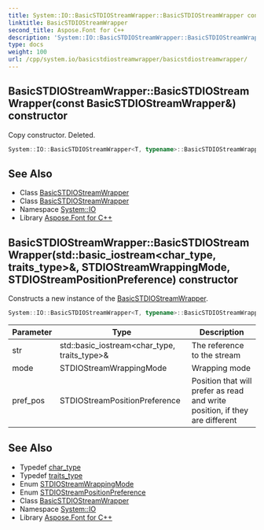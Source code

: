 ```yaml
---
title: System::IO::BasicSTDIOStreamWrapper::BasicSTDIOStreamWrapper constructor
linktitle: BasicSTDIOStreamWrapper
second_title: Aspose.Font for C++
description: 'System::IO::BasicSTDIOStreamWrapper::BasicSTDIOStreamWrapper constructor. Copy constructor. Deleted in C++.'
type: docs
weight: 100
url: /cpp/system.io/basicstdiostreamwrapper/basicstdiostreamwrapper/
---
```

## BasicSTDIOStreamWrapper::BasicSTDIOStreamWrapper(const BasicSTDIOStreamWrapper\&) constructor


Copy constructor. Deleted.

```cpp
System::IO::BasicSTDIOStreamWrapper<T, typename>::BasicSTDIOStreamWrapper(const BasicSTDIOStreamWrapper &)=delete
```

## See Also

* Class [BasicSTDIOStreamWrapper](../)
* Class [BasicSTDIOStreamWrapper](../)
* Namespace [System::IO](../../)
* Library [Aspose.Font for C++](../../../)
## BasicSTDIOStreamWrapper::BasicSTDIOStreamWrapper(std::basic_iostream\<char_type, traits_type\>\&, STDIOStreamWrappingMode, STDIOStreamPositionPreference) constructor


Constructs a new instance of the [BasicSTDIOStreamWrapper](../).

```cpp
System::IO::BasicSTDIOStreamWrapper<T, typename>::BasicSTDIOStreamWrapper(std::basic_iostream<char_type, traits_type> &str, STDIOStreamWrappingMode mode=STDIOStreamWrappingMode::Binary, STDIOStreamPositionPreference pref_pos=STDIOStreamPositionPreference::Zero)
```


| Parameter | Type | Description |
| --- | --- | --- |
| str | std::basic_iostream\<char_type, traits_type\>\& | The reference to the stream |
| mode | STDIOStreamWrappingMode | Wrapping mode |
| pref_pos | STDIOStreamPositionPreference | Position that will prefer as read and write position, if they are different |

## See Also

* Typedef [char_type](../char_type/)
* Typedef [traits_type](../traits_type/)
* Enum [STDIOStreamWrappingMode](../../stdiostreamwrappingmode/)
* Enum [STDIOStreamPositionPreference](../../stdiostreampositionpreference/)
* Class [BasicSTDIOStreamWrapper](../)
* Namespace [System::IO](../../)
* Library [Aspose.Font for C++](../../../)
